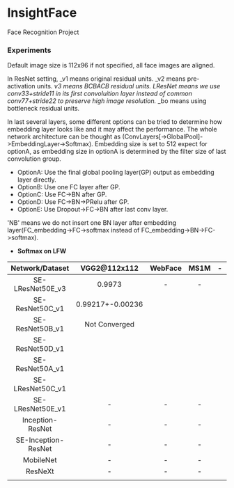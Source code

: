 # InsightFace
Face Recognition Project

### Experiments

Default image size is 112x96 if not specified, all face images are aligned.

In ResNet setting, _v1 means original residual units.  _v2 means pre-activation units.  _v3 means BCBACB residual units.  LResNet means we use conv33+stride11 in its first convoluition layer instead of common conv77+stride22 to preserve high image resolution._  _bo means using bottleneck residual units.   

In last several layers, some different options can be tried to determine how embedding layer looks like and it may affect the performance. The whole network architecture can be thought as (ConvLayers[->GlobalPool]->EmbeddingLayer->Softmax). Embedding size is set to 512 expect for optionA, as embedding size in optionA is determined by the filter size of last convolution group.

- OptionA: Use the final global pooling layer(GP) output as embedding layer directly.
- OptionB: Use one FC layer after GP.
- OptionC: Use FC->BN after GP.
- OptionD: Use FC->BN->PRelu after GP.
- OptionE: Use Dropout->FC->BN after last conv layer.

'NB' means we do not insert one BN layer after embedding layer(FC_embedding->FC->softmax instead of FC_embedding->BN->FC->softmax).

- **Softmax on LFW**

|   Network/Dataset   |   VGG2@112x112   | WebFace | MS1M |  -   |  -   |
| :-----------------: | :--------------: | :-----: | :--: | :--: | :--: |
|  SE-LResNet50E_v3   |      0.9973      |    -    |  -   |      |      |
|   SE-ResNet50C_v1   | 0.99217+-0.00236 |         |      |      |      |
|   SE-ResNet50B_v1   |  Not Converged   |         |      |      |      |
|   SE-ResNet50D_v1   |                  |         |      |      |      |
|  SE-ResNet50A\_v1   |                  |         |      |      |      |
|  SE-LResNet50C_v1   |                  |         |      |      |      |
|  SE-LResNet50E_v1   |        -         |    -    |  -   |      |      |
|  Inception-ResNet   |        -         |    -    |  -   |      |      |
| SE-Inception-ResNet |        -         |    -    |  -   |      |      |
|      MobileNet      |        -         |    -    |  -   |      |      |
|       ResNeXt       |        -         |    -    |  -   |      |      |
|                     |                  |         |      |      |      |
